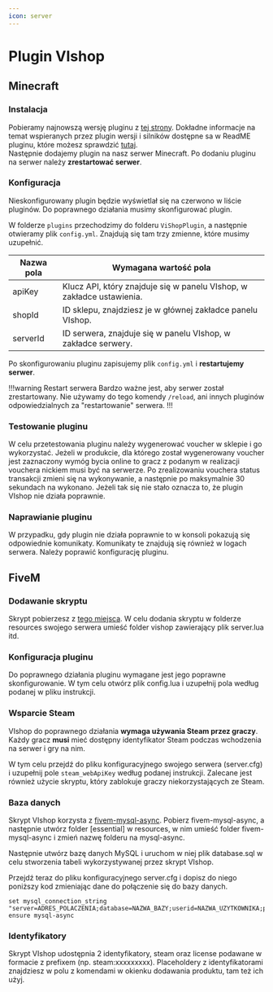 ```yaml
---
icon: server
---
```


# Plugin VIshop

## Minecraft

### Instalacja
Pobieramy najnowszą wersję pluginu z [tej strony](https://github.com/ivall/VIshop-plugin/releases). 
Dokładne informacje na temat wspieranych przez plugin wersji i silników dostępne sa w ReadME pluginu, które możesz 
sprawdzić [tutaj](https://github.com/ivall/VIshop-plugin/blob/main/README.md).  
Następnie dodajemy plugin na nasz serwer Minecraft. Po dodaniu pluginu na serwer należy **zrestartować serwer**.

### Konfiguracja
Nieskonfigurowany plugin będzie wyświetlał się na czerwono w liście pluginów. Do poprawnego działania musimy skonfigurować plugin.

W folderze `plugins` przechodzimy do folderu `ViShopPlugin`, a następnie otwieramy plik `config.yml`. Znajdują się tam trzy
zmienne, które musimy uzupełnić.

Nazwa pola   | Wymagana wartość pola
---    | ---
apiKey | Klucz API, który znajduje się w panelu VIshop, w zakładce ustawienia.
shopId | ID sklepu, znajdziesz je w głównej zakładce panelu VIshop.
serverId | ID serwera, znajduje się w panelu VIshop, w zakładce serwery.

Po skonfigurowaniu pluginu zapisujemy plik `config.yml` i **restartujemy serwer**.

!!!warning Restart serwera
Bardzo ważne jest, aby serwer został zrestartowany. Nie używamy do tego komendy `/reload`, ani innych pluginów
odpowiedzialnych za "restartowanie" serwera.
!!!

### Testowanie pluginu

W celu przetestowania pluginu należy wygenerować voucher w sklepie i go wykorzystać. Jeżeli w produkcie, dla którego został
wygenerowany voucher jest zaznaczony wymóg bycia online to gracz z podanym w realizacji vouchera nickiem musi być na serwerze. 
Po zrealizowaniu vouchera status transakcji zmieni się na wykonywanie, a następnie po maksymalnie 30 sekundach na wykonano.
Jeżeli tak się nie stało oznacza to, że plugin VIshop nie działa poprawnie.

### Naprawianie pluginu

W przypadku, gdy plugin nie działa poprawnie to w konsoli pokazują się odpowiednie komunikaty. Komunikaty te znajdują się 
również w logach serwera. Należy poprawić konfigurację pluginu.

## FiveM

### Dodawanie skryptu
Skrypt pobierzesz z [tego miejsca](https://github.com/ivall/VIshopPluginFivem). W celu dodania skryptu w folderze resources 
swojego serwera umieść folder vishop zawierający plik server.lua itd.

### Konfiguracja pluginu
Do poprawnego działania pluginu wymagane jest jego poprawne skonfigurowanie. W tym celu otwórz plik config.lua i uzupełnij
pola według podanej w pliku instrukcji.

### Wsparcie Steam
VIshop do poprawnego działania **wymaga używania Steam przez graczy**. Każdy gracz **musi** mieć dostępny identyfikator Steam 
podczas wchodzenia na serwer i gry na nim.

W tym celu przejdź do pliku konfiguracyjnego swojego serwera (server.cfg) i uzupełnij pole `steam_webApiKey` według podanej
instrukcji. Zalecane jest również użycie skryptu, który zablokuje graczy niekorzystających ze Steam.

### Baza danych
Skrypt VIshop korzysta z [fivem-mysql-async](https://github.com/brouznouf/fivem-mysql-async). Pobierz fivem-mysql-async, a
następnie utwórz folder [essential] w resources, w nim umieść folder fivem-mysql-async i zmień nazwę folderu na mysql-async.

Następnie utwórz bazę danych MySQL i uruchom w niej plik database.sql w celu stworzenia tabeli
wykorzystywanej przez skrypt VIshop.

Przejdź teraz do pliku konfiguracyjnego server.cfg i dopisz do niego poniższy kod zmieniając dane do połączenie się do bazy danych.
```
set mysql_connection_string "server=ADRES_POLACZENIA;database=NAZWA_BAZY;userid=NAZWA_UZYTKOWNIKA;password=HASLO" 
ensure mysql-async
```

### Identyfikatory
Skrypt VIshop udostępnia 2 identyfikatory, steam oraz license podawane w formacie z prefixem (np. steam:xxxxxxxxx). Placeholdery
z identyfikatorami znajdziesz w polu z komendami w okienku dodawania produktu, tam też ich użyj.